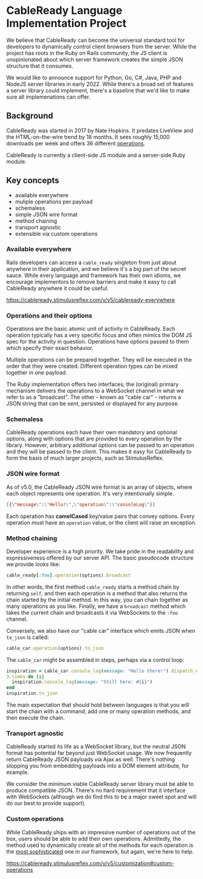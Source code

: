 # CableReady Language Implementation Project

We believe that CableReady can become the universal standard tool for developers to dynamically control client browsers from the server. While the project has roots in the Ruby on Rails community, the JS client is unopinionated about which server framework creates the simple JSON structure that it consumes.

We would like to announce support for Python, Go, C#, Java, PHP and NodeJS server libraries in early 2022. While there's a broad set of features a server library could implement, there's a baseline that we'd like to make sure all implemenations can offer.

## Background

CableReady was started in 2017 by Nate Hopkins. It predates LiveView and the HTML-on-the-wire trend by 18 months. It sees roughly 15,000 downloads per week and offers 36 different [operations](https://cableready.stimulusreflex.com/v/v5/reference/operations).

CableReady is currently a client-side JS module and a server-side Ruby module.

## Key concepts

- available everywhere
- muliple operations per payload
- schemaless
- simple JSON wire format
- method chaining
- transport agnostic
- extensible via custom operations

### Available everywhere

Rails developers can access a `cable_ready` singleton from just about anywhere in their application, and we believe it's a big part of the secret sauce. While every language and framework has their own idioms, we encourage implementors to remove barriers and make it easy to call CableReady anywhere it could be useful.

https://cableready.stimulusreflex.com/v/v5/cableready-everywhere

### Operations and their options

Operations are the basic atomic unit of activity in CableReady. Each operation typically has a very specific focus and often mimics the DOM JS spec for the activity in question. Operations have options passed to them which specify their exact behavior.

Multiple operations can be prepared together. They will be executed in the order that they were created. Different operation types can be mixed together in one payload.

The Ruby implementation offers two interfaces; the (original) primary mechanism delivers the operations to a WebSocket channel in what we refer to as a "broadcast". The other - known as "cable car" - returns a JSON string that can be sent, persisted or displayed for any purpose.

### Schemaless

CableReady operations each have their own mandatory and optional options, along with options that are provided to every operation by the library. However, arbitrary additional options can be passed to an operation and they will be passed to the client. This makes it easy for CableReady to form the basis of much larger projects, such as StimulusReflex.

### JSON wire format

As of v5.0, the CableReady JSON wire format is an array of objects, where each object represents one operation. It's very intentionally simple.

```json
[{\"message\":\"Hello!\",\"operation\":\"consoleLog\"}]
```

Each operation has **camelCased** key/value pairs that convey options. Every operation must have an `operation` value, or the client will raise an exception.

### Method chaining

Developer experience is a high priority. We take pride in the readability and expressiveness offered by our server API. The basic pseudocode structure we provide looks like:

```rb
cable_ready[:foo].operation(options).broadcast
```

In other words, the first method `cable_ready` starts a method chain by returning `self`, and then each operation is a method that also returns the chain started by the initial method. In this way, you can chain together as many operations as you like. Finally, we have a `broadcast` method which takes the current chain and broadcasts it via WebSockets to the `:foo` channel.

Conversely, we also have our "cable car" interface which emits JSON when `to_json` is called:

```rb
cable_car.operation(options).to_json
```

The `cable_car` might be assembled in steps, perhaps via a control loop:

```rb
inspiration = cable_car.console_log(message: "Hello there!").dispatch_event(name: "fred", detail: {inspiring: true})
3.times do |i|
  inspiration.console_log(message: "Still here: #{i}")
end
inspiration.to_json
```

The main expectation that should hold between languages is that you will start the chain with a command, add one or many operation methods, and then execute the chain.

### Transport agnostic

CableReady started its life as a WebSocket library, but the neutral JSON format has potential far beyond just WebSocket usage. We now frequently return CableReady JSON payloads via Ajax as well. There's nothing stopping you from embedding payloads into a DOM element attribute, for example.

We consider the minimum viable CableReady server library must be able to produce compatible JSON. There's no hard requirement that it interface with WebSockets (although we do find this to be a major sweet spot and will do our best to provide support).

### Custom operations

While CableReady ships with an impressive number of operations out of the box, users should be able to add their own operations. Admittedly, the method used to dynamically create all of the methods for each operation is the [most sophisticated](https://github.com/stimulusreflex/cable_ready/blob/master/lib/cable_ready/operation_builder.rb) one in our framework, but again, we're here to help.

https://cableready.stimulusreflex.com/v/v5/customization#custom-operations